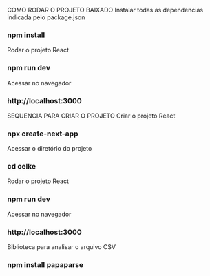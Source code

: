 COMO RODAR O PROJETO BAIXADO
Instalar todas as dependencias indicada pelo package.json
### npm install

Rodar o projeto React 
### npm run dev

Acessar no navegador
### http://localhost:3000


SEQUENCIA PARA CRIAR O PROJETO
Criar o projeto React
### npx create-next-app

Acessar o diretório do projeto
### cd celke

Rodar o projeto React
### npm run dev

Acessar no navegador
### http://localhost:3000

Biblioteca para analisar o arquivo CSV
### npm install papaparse